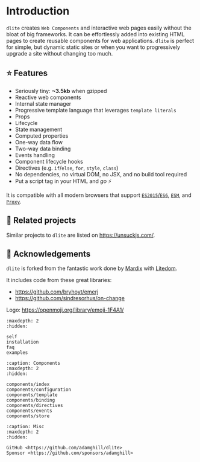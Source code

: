 # Introduction

`dlite` creates `Web Components` and interactive web pages easily without the bloat of big frameworks. It can be effortlessly added into existing HTML pages to create reusable components for web applications. `dlite` is perfect for simple, but dynamic static sites or when you want to progressively upgrade a site without changing too much.

## ⭐ Features

- Seriously tiny: **~3.5kb** when gzipped
- Reactive web components
- Internal state manager
- Progressive template language that leverages `template literals`
- Props
- Lifecycle
- State management
- Computed properties
- One-way data flow
- Two-way data binding
- Events handling
- Component lifecycle hooks
- Directives (e.g. `if`/`else`, `for`, `style`, `class`)
- No dependencies, no virtual DOM, no JSX, and no build tool required
- Put a script tag in your HTML and _go_ ⚡

It is compatible with all modern browsers that support [`ES2015`/`ES6`](https://caniuse.com/#feat=es6), [`ESM`](https://caniuse.com/?search=esm), and [`Proxy`](https://caniuse.com/#search=proxy).

## 🧠 Related projects

Similar projects to `dlite` are listed on https://unsuckjs.com/.

## 🙌 Acknowledgements

`dlite` is forked from the fantastic work done by [Mardix](https://github.com/mardix) with [Litedom](https://github.com/mardix/litedom).

It includes code from these great libraries:
- https://github.com/bryhoyt/emerj 
- https://github.com/sindresorhus/on-change

Logo: https://openmoji.org/library/emoji-1F4A1/

```{toctree}
:maxdepth: 2
:hidden:

self
installation
faq
examples
```

```{toctree}
:caption: Components
:maxdepth: 2
:hidden:

components/index
components/configuration
components/template
components/binding
components/directives
components/events
components/store
```

```{toctree}
:caption: Misc
:maxdepth: 2
:hidden:

GitHub <https://github.com/adamghill/dlite>
Sponsor <https://github.com/sponsors/adamghill>
```
